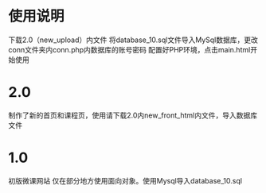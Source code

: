 # 使用说明
下载2.0（new_upload）内文件 将database_10.sql文件导入MySql数据库，更改conn文件夹内conn.php内数据库的账号密码
配置好PHP环境，点击main.html开始使用

# 2.0
制作了新的首页和课程页，使用请下载2.0内new_front_html内文件，导入数据库文件

# 1.0 
初版微课网站 仅在部分地方使用面向对象。使用Mysql导入database_10.sql
